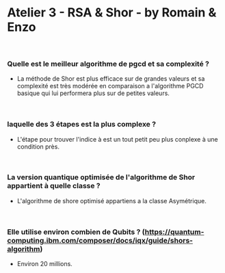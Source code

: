 # Atelier 3 - RSA & Shor - by Romain & Enzo

<br>

### Quelle est le meilleur algorithme de pgcd et sa complexité ?
- La méthode de Shor est plus efficace sur de grandes valeurs et sa complexité est très modérée en comparaison a l'algorithme PGCD basique qui lui performera plus sur de petites valeurs.

<br>

### laquelle des 3 étapes est la plus complexe ?
- L'étape pour trouver l'indice à est un tout petit peu plus conplexe à une condition près.

<br>

### La version quantique optimisée de l'algorithme de Shor appartient à quelle classe ?
- L'algorithme de shore optimisé appartiens a la classe Asymétrique.

<br>

### Elle utilise environ combien de Qubits ? (https://quantum-computing.ibm.com/composer/docs/iqx/guide/shors-algorithm)
- Environ 20 millions.